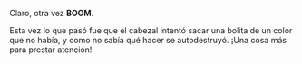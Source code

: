 Claro, otra vez **BOOM**.

Esta vez lo que pasó fue que el cabezal intentó sacar una bolita de un color que no había, y como no sabía qué hacer se autodestruyó. ¡Una cosa más para prestar atención!